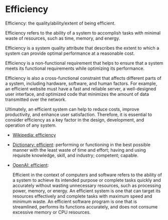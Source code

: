 # Efficiency

Efficiency: the quality/ability/extent of being efficient.

<div data-chatgpt-prompt="explain efficiency (system quality attribute, cross-functional constraint, non-functional requirement)">Efficiency refers to the ability of a system to accomplish tasks with minimal waste of resources, such as time, memory, and energy. 

Efficiency is a system quality attribute that describes the extent to which a system can provide optimal performance at a reasonable cost. 

Efficiency is a non-functional requirement that helps to ensure that a system meets its functional requirements while optimizing its performance. 

Efficiency is also a cross-functional constraint that affects different parts of a system, including hardware, software, and human factors. For example, an efficient website must have a fast and reliable server, a well-designed user interface, and optimized code that minimizes the amount of data transmitted over the network. 

Ultimately, an efficient system can help to reduce costs, improve productivity, and enhance user satisfaction. Therefore, it is essential to consider efficiency as a key factor in the design, development, and operation of any system.</div>

* [Wikipedia: efficiency](https://wikipedia.org/wiki/efficiency)

* [Dictionary: efficient](https://www.dictionary.com/browse/efficient): performing or functioning in the best possible manner with the least waste of time and effort; having and using requisite knowledge, skill, and industry; competent; capable.

* [OpenAI: efficient](https:://openai.com): <div data-chatgpt-prompt="define efficient (computers and software)">Efficient in the context of computers and software refers to the ability of a system to achieve its intended purpose or complete tasks quickly and accurately without wasting unnecessary resources, such as processing power, memory, or energy. An efficient system is one that can target its resources effectively and complete tasks with maximum speed and minimum waste. An efficient software program is one that is streamlined, performs its functions accurately, and does not consume excessive memory or CPU resources.</div>
